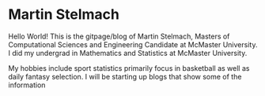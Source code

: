 # Martin Stelmach


Hello World!
This is the gitpage/blog of Martin Stelmach, Masters of Computational Sciences and Engineering Candidate at McMaster University.
I did my undergrad in Mathematics and Statistics at McMaster University.


My hobbies include sport statistics primarily focus in basketball as well as daily fantasy selection.
I will be starting up blogs that show some of the information 
